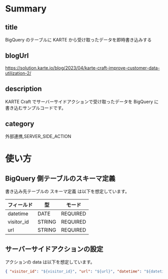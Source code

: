 # Summary

## title

BigQuery のテーブルに KARTE から受け取ったデータを即時書き込みする

## blogUrl
https://solution.karte.io/blog/2023/04/karte-craft-improve-customer-data-utilization-2/

## description

KARTE Craft でサーバーサイドアクションで受け取ったデータを BigQuery に書き込むサンプルコードです。

## category

外部連携,SERVER_SIDE_ACTION

# 使い方

## BigQuery 側テーブルのスキーマ定義

書き込み先テーブルの スキーマ定義 は以下を想定しています。

| フィールド | 型     | モード   |
| ---------- | ------ | -------- |
| datetime   | DATE   | REQUIRED |
| visitor_id | STRING | REQUIRED |
| url        | STRING | REQUIRED |

## サーバーサイドアクションの設定

アクションの data は以下を想定しています。

```json
{ "visitor_id": "${visitor_id}", "url": "${url}", "datetime": "${datetime}" }
```
